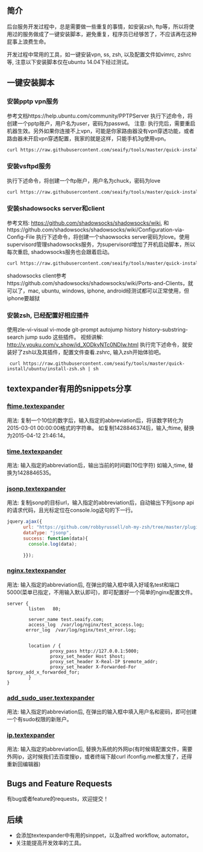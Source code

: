 ## 简介
后台服务开发过程中，总是需要做一些重复的事情，如安装zsh, ftp等，所以将使用过的服务做成了一键安装脚本，避免重复，程序员已经够苦了，不应该再在这种屁事上浪费生命。

开发过程中常用的工具，如一键安装vpn, ss, zsh, 以及配置文件如vimrc, zshrc等, 注意以下安装脚本仅在ubuntu 14.04下经过测试。

## 一键安装脚本

### 安装pptp vpn服务
参考文档https://help.ubuntu.com/community/PPTPServer
执行下述命令，将创建一个pptp账户，用户名为user，密码为passwd。
注意: 执行完后，需要重启机器生效。另外如果你连接不上vpn，可能是你家路由器没有vpn穿透功能，或者路由器未开启vpn穿透配置，我家的就是这样，只能手机3g使用vpn。
```sh
curl https://raw.githubusercontent.com/seaify/tools/master/quick-install/ubuntu/install-pptp.sh | sh -s -- user passwd
```
### 安装vsftpd服务
执行下述命令，将创建一个ftp账户，用户名为chuck，密码为love
```sh
curl https://raw.githubusercontent.com/seaify/tools/master/quick-install/ubuntu/install-ftp.sh | sh -s chuck love
```

### 安装shadowsocks server和client
参考文档: https://github.com/shadowsocks/shadowsocks/wiki, 和https://github.com/shadowsocks/shadowsocks/wiki/Configuration-via-Config-File
执行下述命令，将创建一个shaowsocks server密码为love。使用supervisord管理shadowsocks服务，为supervisord增加了开机启动脚本，所以每次重启, shadowsocks服务也会跟着启动。
```sh
curl https://raw.githubusercontent.com/seaify/tools/master/quick-install/ubuntu/install-shadowsock-server.sh | sh -s -- love
```

shadowsocks client参考https://github.com/shadowsocks/shadowsocks/wiki/Ports-and-Clients，就可以了，mac, ubuntu, windows, iphone, android经测试都可以正常使用，但iphone要越狱


### 安装zsh, 已经配置好相应插件
使用zle-vi-visual vi-mode git-prompt autojump history history-substring-search jump sudo 这些插件。
视频讲解: http://v.youku.com/v_show/id_XODkyNTc0NDIw.html
执行完下述命令，就安装好了zsh以及其插件，配置文件查看.zshrc, 输入zsh开始体验吧。
```
 curl https://raw.githubusercontent.com/seaify/tools/master/quick-install/ubuntu/install-zsh.sh | sh
```


## textexpander有用的snippets分享
### [ftime.textexpander](textexpander/ftime.textexpander)
用法: 复制一个10位的数字后，输入指定的abbreviation后，将该数字转化为2015-03-01 00:00:00格式的字符串。
如复制1428846374后，输入;ftime, 替换为2015-04-12 21:46:14。

### [time.textexpander](textexpander/time.textexpander)
用法: 输入指定的abbreviation后，输出当前的时间戳(10位字符)
如输入;time, 替换为1428846535。

### [jsonp.textexpander](textexpander/jsonp.textexpander)
用法: 复制jsonp的目标url，输入指定的abbreviation后，自动输出下列jsonp api的请求代码，且光标定位在console.log这句的下一行。
```javascript
jquery.ajax({
      url: "https://github.com/robbyrussell/oh-my-zsh/tree/master/plugins",
      dataType: "jsonp",
      success: function(data){
        console.log(data);
        
      }});
```

### [nginx.textexpander](textexpander/nginx.textexpander)
用法: 输入指定的abbreviation后, 在弹出的输入框中填入好域名test和端口5000(菜单已指定，不用输入默认即可)，即可配置好一个简单的nginx配置文件。
```ngnix
server {
        listen   80;

        server_name test.seaify.com;
        access_log  /var/log/nginx/test_access.log;
       error_log  /var/log/nginx/test_error.log;


        location / {
                proxy_pass http://127.0.0.1:5000;
                proxy_set_header Host $host;
                proxy_set_header X-Real-IP $remote_addr;
                proxy_set_header X-Forwarded-For $proxy_add_x_forwarded_for;
        }
}
```


### [add_sudo_user.textexpander](textexpander/add_sudo_user.textexpander)
用法: 输入指定的abbreviation后, 在弹出的输入框中填入用户名和密码，即可创建一个有sudo权限的新账户。


### [ip.textexpander](textexpander/ip.textexpander)
用法: 输入指定的abbreviation后, 替换为系统的外网ip(有时候填配置文件，需要外网ip，这时候我们去百度搜ip，或者终端下敲curl ifconfig.me都太慢了，还得重新回编辑器)


## Bugs and Feature Requests
有bug或者feature的requests，欢迎提交！

## 后续
- 会添加textexpander中有用的sinppet，以及alfred workflow, automator。
- 关注能提高开发效率的工具。

